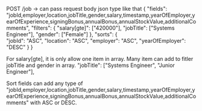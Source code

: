 POST /job -> can pass request body json type like that
{
    "fields": "jobId,employer,location,jobTitle,gender,salary,timestamp,yearOfEmployer,yearOfExperience,signingBonus,annualBonus,annualStockValue,additionalComments",
    "filters": {
        "salary[gte]": ["420000"],
        "jobTitle": ["Systems Engineer"],
        "gender": ["Female"]
    },
    "sorts": {        
        "jobId": "ASC",
        "location": "ASC",
        "employer": "ASC",
        "yearOfEmployer": "DESC"
    }
}

For salary[gte], it is only allow one item in array. 
Many item can add to fitler jobTitle and gender in array.
"jobTitle": ["Systems Engineer", "Junior Engineer"],

Sort fields can add any type of "jobId,employer,location,jobTitle,gender,salary,timestamp,yearOfEmployer,yearOfExperience,signingBonus,annualBonus,annualStockValue,additionalComments" with ASC or DESC.

